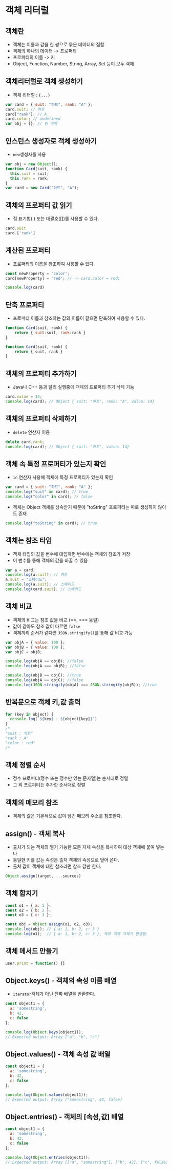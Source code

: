 # 객체 리터럴

## 객체란

- 객체는 이름과 값을 한 쌍으로 묶은 데이터의 집합
- 객체의 하나의 데이터 -> 프로퍼티
- 프로퍼티의 이름 -> 키
- Object, Function, Number, String, Array, Set 등이 모두 객체

## 객체리터럴로 객체 생성하기

- 객체 리터럴 : `{...}`

```js
var card = { suit: "하트", rank: "A" };
card.suit; // 하트
card["rank"]; // A
card.color; // undefined
var obj = {}; // 빈 객체
```

## 인스턴스 생성자로 객체 생성하기

- `new`생성자를 사용

```js
var obj = new Object();
function Card(suit, rank) {
  this.suit = suit;
  this.rank = rank;
}
var card = new Card("하트", "A");
```

## 객체의 프로퍼티 값 읽기

- 점 표기법(.) 또는 대괄호([])를 사용할 수 있다.

```javascript
card.suit
card.['rank']
```

## 계산된 프로퍼티

- 프로퍼티의 이름을 참조하여 사용할 수 있다.

```javascript
const newProperty = 'color';
card[newProperty] = 'red'; // -> card.color = red;

console.log(card)
```

## 단축 프로퍼티

- 프로퍼티 이름과 참조하는 값의 이름이 같으면 단축하여 사용할 수 있다.

```javascript
function Card(suit, rank) {
    return { suit:suit, rank:rank }
}

function Card(suit, rank) {
    return { suit, rank }
}
```



## 객체의 프로퍼티 추가하기

- Java나 C++ 등과 달리 실행중에 객체의 프로퍼티 추가 삭제 가능

```js
card.value = 14;
console.log(card); // Object { suit: "하트", rank: "A", value: 14}
```

## 객체의 프로퍼티 삭제하기

- `delete` 연산자 이용

```js
delete card.rank;
console.log(card); // Object { suit: "하트", value: 14}
```

## 객체 속 특정 프로퍼티가 있는지 확인

- `in` 연산자 사용해 객체에 특정 프로퍼티가 있는지 확인

```js
var card = { suit: "하트", rank: "A" };
console.log("suit" in card); // true
console.log("color" in card); // false
```

- 객체는 Object 객체를 상속받기 때문에 "toString" 프로퍼티는 따로 생성하지 않아도 존재

```js
console.log("toString" in card); // true
```

## 객체는 참조 타입

- 객체 타입의 값을 변수에 대입하면 변수에는 객체의 참조가 저장
- 이 변수를 통해 객체의 값을 바꿀 수 있음

```js
var a = card;
console.log(a.suit); // 하트
a.suit = "스페이드";
console.log(a.suit); // 스페이드
console.log(card.suit); // 스페이드
```

## 객체 비교

- 객체의 비교는 참조 값을 비교 (==, === 동일)
- 값이 같아도 참조 값이 다르면 `false`
- 객체끼리 순서가 같다면 `JSON.stringify()`를 통해 값 비교 가능

```js
var objA = { value: 100 };
var objB = { value: 100 };
var objC = objB;

console.log(objA == objB); //false
console.log(objA === objB); //false

console.log(objB == objC); //true
console.log(objA == objC); //false
console.log(JSON.stringify(objA) === JSON.stringify(objB)); //true
```

## 반복문으로 객체 키,값 출력

```javascript
for (key in object) {
  console.log(`${key} : ${object[key]}`)
}
/*
"suit : 하트"
"rank : A"
"color : red"
/*
```

## 객체 정렬 순서

- 정수 프로퍼티(정수 또는 정수만 있는 문자열)는 순서대로 정렬
- 그 외 프로퍼티는 추가한 순서대로 정렬

## 객체의 메모리 참조

- 객체의 값은 기본적으로 값이 담긴 메모리 주소를 참조한다.

## assign() - 객체 복사

-  출처가 되는 객체의 열거 가능한 모든 자체 속성을 복사하여 대상 객체에 붙여 넣는다
- 동일한 키를 값는 속성은 출처 객체의 속성으로 덮어 쓴다.
- 출처 값이 객체에 대한 참조라면 참조 값만 한다.

```javascript
Object.assign(target, ...sources)
```

## 객체 합치기

```javascript
const o1 = { a: 1 };
const o2 = { b: 2 };
const o3 = { c: 3 };

const obj = Object.assign(o1, o2, o3);
console.log(obj); // { a: 1, b: 2, c: 3 }
console.log(o1);  // { a: 1, b: 2, c: 3 }, 목표 객체 자체가 변경됨.
```

## 객체 메서드 만들기

```javascript
user.print = function() {}
```



## Object.keys() - 객체의 속성 이름 배열

- `iterator`객체가 아닌 진짜 배열을 반환한다.

```javascript
const object1 = {
  a: 'somestring',
  b: 42,
  c: false
};

console.log(Object.keys(object1));
// Expected output: Array ["a", "b", "c"]
```



## Object.values() - 객체 속성 값 배열

```javascript
const object1 = {
  a: 'somestring',
  b: 42,
  c: false
};

console.log(Object.values(object1));
// Expected output: Array ["somestring", 42, false]

```



## Object.entries() - 객체의 [속성,값] 배열

```javascript
const object1 = {
  a: 'somestring',
  b: 42,
  c: false
};

console.log(Object.entries(object1));
// Expected output: Array [["a", "somestring"], ["b", 42], ["c", false]]
```


